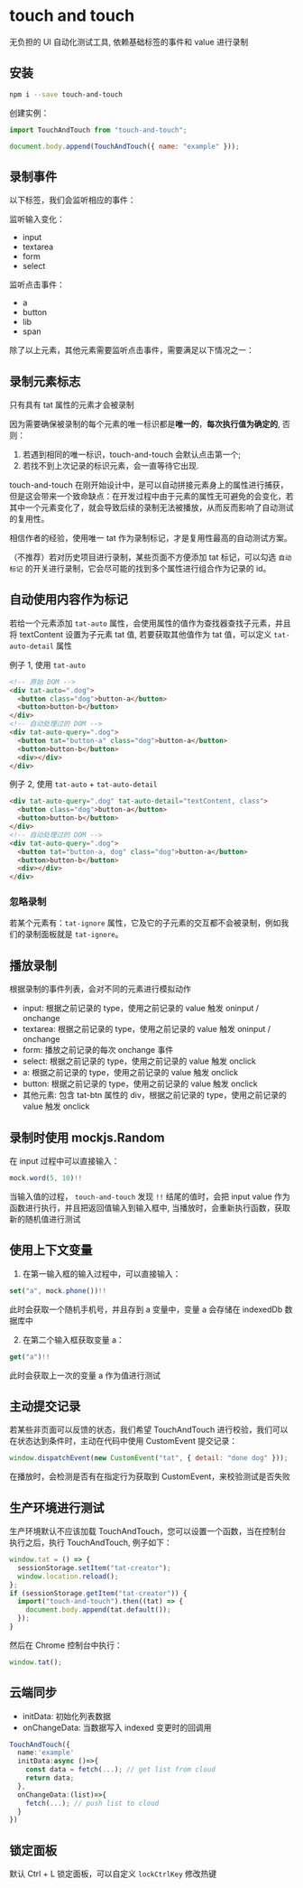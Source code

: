 # touch and touch

无负担的 UI 自动化测试工具, 依赖基础标签的事件和 value 进行录制

## 安装

```sh
npm i --save touch-and-touch
```

创建实例：

```js
import TouchAndTouch from "touch-and-touch";

document.body.append(TouchAndTouch({ name: "example" }));
```

## 录制事件

以下标签，我们会监听相应的事件：

监听输入变化：

- input
- textarea
- form
- select

监听点击事件：

- a
- button
- lib
- span

除了以上元素，其他元素需要监听点击事件，需要满足以下情况之一：

<!-- - ele.getAttribute("tat-btn") no void
- ele.getAttribute("role") === "tab"
- ele.getAttribute("role") === "menuitem"
- ele.getAttribute("role") === "switch"
- ele.getAttribute("role") === "button"
- ele.getAttribute("type") === "submit"
- ele.getAttribute("type") === "button" -->

## 录制元素标志

只有具有 tat 属性的元素才会被录制

因为需要确保被录制的每个元素的唯一标识都是**唯一的**，**每次执行值为确定的**, 否则：

1. 若遇到相同的唯一标识，touch-and-touch 会默认点击第一个;
2. 若找不到上次记录的标识元素，会一直等待它出现.

touch-and-touch 在刚开始设计中，是可以自动拼接元素身上的属性进行捕获，但是这会带来一个致命缺点：在开发过程中由于元素的属性无可避免的会变化，若其中一个元素变化了，就会导致后续的录制无法被播放，从而反而影响了自动测试的复用性。

相信作者的经验，使用唯一 tat 作为录制标记，才是复用性最高的自动测试方案。

（不推荐）若对历史项目进行录制，某些页面不方便添加 tat 标记，可以勾选 `自动标记` 的开关进行录制，它会尽可能的找到多个属性进行组合作为记录的 id。

## 自动使用内容作为标记

若给一个元素添加 `tat-auto` 属性，会使用属性的值作为查找器查找子元素，并且将 textContent 设置为子元素 tat 值, 若要获取其他值作为 tat 值，可以定义 `tat-auto-detail` 属性

例子 1, 使用 `tat-auto`

```html
<!-- 原始 DOM -->
<div tat-auto=".dog">
  <button class="dog">button-a</button>
  <button>button-b</button>
</div>
<!-- 自动处理过的 DOM -->
<div tat-auto-query=".dog">
  <button tat="button-a" class="dog">button-a</button>
  <button>button-b</button>
  <div></div>
</div>
```

例子 2, 使用 `tat-auto` + `tat-auto-detail`

```html
<div tat-auto-query=".dog" tat-auto-detail="textContent, class">
  <button class="dog">button-a</button>
  <button>button-b</button>
</div>
<!-- 自动处理过的 DOM -->
<div tat-auto-query=".dog">
  <button tat="button-a, dog" class="dog">button-a</button>
  <button>button-b</button>
  <div></div>
</div>
```

### 忽略录制

若某个元素有：`tat-ignore` 属性，它及它的子元素的交互都不会被录制，例如我们的录制面板就是 `tat-ignore`。

## 播放录制

根据录制的事件列表，会对不同的元素进行模拟动作

- input: 根据之前记录的 type，使用之前记录的 value 触发 oninput / onchange
- textarea: 根据之前记录的 type，使用之前记录的 value 触发 oninput / onchange
- form: 播放之前记录的每次 onchange 事件
- select: 根据之前记录的 type，使用之前记录的 value 触发 onclick
- a: 根据之前记录的 type，使用之前记录的 value 触发 onclick
- button: 根据之前记录的 type，使用之前记录的 value 触发 onclick
- 其他元素: 包含 tat-btn 属性的 div，根据之前记录的 type，使用之前记录的 value 触发 onclick

## 录制时使用 mockjs.Random

在 input 过程中可以直接输入：

```js
mock.word(5, 10)!!
```

当输入值的过程， `touch-and-touch` 发现 `!!` 结尾的值时，会把 input value 作为函数进行执行，并且把返回值输入到输入框中, 当播放时，会重新执行函数，获取新的随机值进行测试

## 使用上下文变量

1. 在第一输入框的输入过程中，可以直接输入：

```js
set("a", mock.phone())!!
```

此时会获取一个随机手机号，并且存到 a 变量中，变量 a 会存储在 indexedDb 数据库中

2. 在第二个输入框获取变量 a：

```js
get("a")!!
```

此时会获取上一次的变量 a 作为值进行测试

## 主动提交记录

若某些非页面可以反馈的状态，我们希望 TouchAndTouch 进行校验，我们可以在状态达到条件时，主动在代码中使用 CustomEvent 提交记录：

```js
window.dispatchEvent(new CustomEvent("tat", { detail: "done dog" }));
```

在播放时，会检测是否有在指定行为获取到 CustomEvent，来校验测试是否失败

## 生产环境进行测试

生产环境默认不应该加载 TouchAndTouch，您可以设置一个函数，当在控制台执行之后，执行 TouchAndTouch, 例子如下：

```ts
window.tat = () => {
  sessionStorage.setItem("tat-creator");
  window.location.reload();
};
if (sessionStorage.getItem("tat-creator")) {
  import("touch-and-touch").then((tat) => {
    document.body.append(tat.default());
  });
}
```

然后在 Chrome 控制台中执行：

```js
window.tat();
```

## 云端同步

- initData: 初始化列表数据
- onChangeData: 当数据写入 indexed 变更时的回调用

```ts
TouchAndTouch({
  name:'example'
  initData:async ()=>{
    const data = fetch(...); // get list from cloud
    return data;
  },
  onChangeData:(list)=>{
    fetch(...); // push list to cloud
  }
})
```

## 锁定面板

默认 Ctrl + L 锁定面板，可以自定义 `lockCtrlKey` 修改热键
